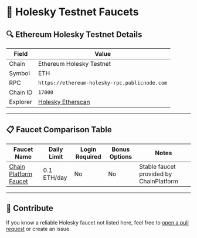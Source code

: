# 🧪 Holesky Testnet Faucets

## 🔍 Ethereum Holesky Testnet Details

| Field    | Value                                              |
| -------- | -------------------------------------------------- |
| Chain    | Ethereum Holesky Testnet                           |
| Symbol   | ETH                                                |
| RPC      | `https://ethereum-holesky-rpc.publicnode.com`      |
| Chain ID | `17000`                                            |
| Explorer | [Holesky Etherscan](https://holesky.etherscan.io/) |

---

## 📋 Faucet Comparison Table

| Faucet Name                                                                       | Daily Limit   | Login Required | Bonus Options    | Notes                                   |
| --------------------------------------------------------------------------------- | ------------- | -------------- | ---------------- | --------------------------------------- |
| [Chain Platform Faucet](https://faucet.chainplatform.co/faucets/ethereum-holesky) | 0.1 ETH/day  | No             | No               | Stable faucet provided by ChainPlatform |

---

## 🤝 Contribute
If you know a reliable Holesky faucet not listed here, feel free to [open a pull request](https://github.com/ChainPlatformCo/faucets) or create an issue.
